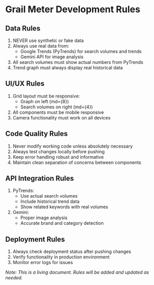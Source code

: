 # Grail Meter Development Rules

## Data Rules
1. NEVER use synthetic or fake data
2. Always use real data from:
   - Google Trends (PyTrends) for search volumes and trends
   - Gemini API for image analysis
3. All search volumes must show actual numbers from PyTrends
4. Trend graph must always display real historical data

## UI/UX Rules
1. Grid layout must be responsive:
   - Graph on left (md={8})
   - Search volumes on right (md={4})
2. All components must be mobile responsive
3. Camera functionality must work on all devices

## Code Quality Rules
1. Never modify working code unless absolutely necessary
2. Always test changes locally before pushing
3. Keep error handling robust and informative
4. Maintain clean separation of concerns between components

## API Integration Rules
1. PyTrends:
   - Use actual search volumes
   - Include historical trend data
   - Show related keywords with real volumes
2. Gemini:
   - Proper image analysis
   - Accurate brand and category detection

## Deployment Rules
1. Always check deployment status after pushing changes
2. Verify functionality in production environment
3. Monitor error logs for issues

*Note: This is a living document. Rules will be added and updated as needed.*
